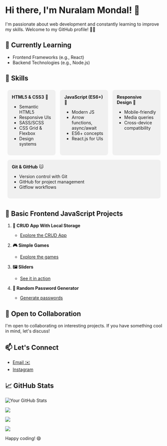 # Hi there, I'm Nuralam Mondal! 👋

I'm passionate about web development and constantly learning to improve my skills. Welcome to my GitHub profile! 👨‍💻

## 🌱 Currently Learning
- Frontend Frameworks (e.g., React)
- Backend Technologies (e.g., Node.js)

## 🔧 Skills

<div style="display: flex; flex-wrap: wrap;">

  <div style="flex: 1; margin: 0.5em; padding: 1em; background-color: #f0f0f0; border-radius: 8px;">
    <strong>HTML5 & CSS3</strong> 🚀
    <ul>
      <li>Semantic HTML5</li>
      <li>Responsive UIs</li>
      <li>SASS/SCSS</li>
      <li>CSS Grid & Flexbox</li>
      <li>Design systems</li>
    </ul>
  </div>

  <div style="flex: 1; margin: 0.5em; padding: 1em; background-color: #f0f0f0; border-radius: 8px;">
    <strong>JavaScript (ES6+)</strong> 🥷
    <ul>
      <li>Modern JS</li>
      <li>Arrow functions, async/await</li>
      <li>ES6+ concepts</li>
      <li>React.js for UIs</li>
    </ul>
  </div>

  <div style="flex: 1; margin: 0.5em; padding: 1em; background-color: #f0f0f0; border-radius: 8px;">
    <strong>Responsive Design</strong> 📱
    <ul>
      <li>Mobile-friendly</li>
      <li>Media queries</li>
      <li>Cross-device compatibility</li>
    </ul>
  </div>

  <div style="flex: 1; margin: 0.5em; padding: 1em; background-color: #f0f0f0; border-radius: 8px;">
    <strong>Git & GitHub</strong> 🐱
    <ul>
      <li>Version control with Git</li>
      <li>GitHub for project management</li>
      <li>Gitflow workflows</li>
    </ul>
  </div>

</div>


## 🚀 Basic Frontend JavaScript Projects

1. **🔄 CRUD App With Local Storage**
   - [Explore the CRUD App](https://nur-9922.github.io/CRUD-App-With-Local-Storage/)

2. **🎮 Simple Games**
   - [Explore the games](https://nur-9922.github.io/SIMPLE-GAMES)

3. **🖼️ Sliders**
   - [See it in action](https://github.com/your-username/sliders)

4. **🔐 Random Password Generator**
   - [Generate passwords](https://nur-9922.github.io/random-pas-gen/)
  

## 🤝 Open to Collaboration

I'm open to collaborating on interesting projects. If you have something cool in mind, let's discuss!


## 📫 Let's Connect
- [Email ✉️](mailto:mail.nur.9922@gmail.com)
- [Instagram ](https://www.instagram.com/nuralam_9922/)


## 📈 GitHub Stats

![Your GitHub Stats](https://github-readme-stats.vercel.app/api?username=NUR-9922&show_icons=true&theme=radical)

![](https://github-readme-streak-stats.herokuapp.com/?user=NUR-9922&theme=dark&hide_border=false)

![](https://github-readme-stats.vercel.app/api/top-langs/?username=NUR-9922&theme=dark&hide_border=false&include_all_commits=true&count_private=true&layout=compact)

![](https://visitcount.itsvg.in/api?id=NUR-9922&icon=0&color=0)


Happy coding! 😄

